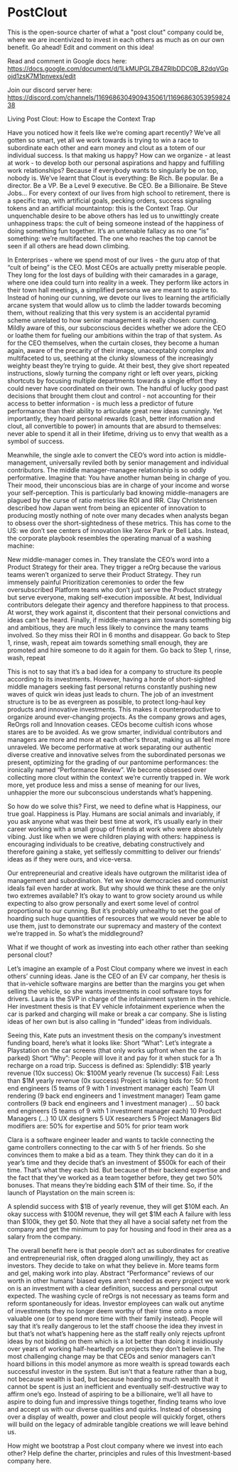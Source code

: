 # PostClout
This is the open-source charter of what a "post clout" company could be, where we are incentivized to invest in each others as much as on our own benefit. Go ahead! Edit and comment on this idea!

Read and comment in Google docs here: https://docs.google.com/document/d/1LkMUPGLZB4ZRlbDDC0B_82dqVGpojd1zsK7M1pnvexs/edit

Join our discord server here: https://discord.com/channels/1169686304909435061/1169686305395982438

Living Post Clout: How to Escape the Context Trap

Have you noticed how it feels like we’re coming apart recently? We’ve all gotten so smart, yet all we work towards is trying to win a race to subordinate each other and earn money and clout as a totem of our individual success. Is that making us happy? How can we organize - at least at work - to develop both our personal aspirations and happy and fulfilling work relationships? Because if everybody wants to singularly be on top, nobody is.
We’ve learnt that Clout is everything: Be Rich. Be popular. Be a director. Be a VP. Be a Level 9 executive. Be CEO. Be a Billionaire. Be Steve Jobs… For every context of our lives from high school to retirement, there is a specific trap, with artificial goals, pecking orders, success signaling tokens and an artificial mountaintop: this is the Context Trap.
Our unquenchable desire to be above others has led us to unwittingly create unhappiness traps: the cult of being someone instead of the happiness of doing something fun together. It’s an untenable fallacy as no one “is” something: we’re multifaceted. The one who reaches the top cannot be seen if all others are head down climbing.

In Enterprises - where we spend most of our lives - the guru atop of that “cult of being” is the CEO. Most CEOs are actually pretty miserable people. They long for the lost days of building with their camarades in a garage, where one idea could turn into reality in a week. They perform like actors in their town hall meetings, a simplified persona we are meant to aspire to. Instead of honing our cunning, we devote our lives to learning the artificially arcane system that would allow us to climb the ladder towards becoming them, without realizing that this very system is an accidental pyramid scheme unrelated to how senior management is really chosen: cunning. 
Mildly aware of this, our subconscious decides whether we adore the CEO or loathe them for fueling our ambitions within the trap of that system. As for the CEO themselves, when the curtain closes, they become a human again, aware of the precarity of their image, unacceptably complex and multifaceted to us, seething at the clunky slowness of the increasingly weighty beast they’re trying to guide. At their best, they give short repeated instructions, slowly turning the company right or left over years, picking shortcuts by focusing multiple departments towards a single effort they could never have coordinated on their own. The handful of lucky good past decisions that brought them clout and control - not accounting for their access to better information - is much less a predictor of future performance than their ability to articulate great new ideas cunningly. 
Yet importantly, they hoard personal rewards (cash, better information and clout, all convertible to power) in amounts that are absurd to themselves: never able to spend it all in their lifetime, driving us to envy that wealth as a symbol of success.

Meanwhile, the single axle to convert the CEO’s word into action is middle-management, universally reviled both by senior management and individual contributors. The middle manager-managee relationship is so oddly performative. Imagine that: You have another human being in charge of you. Their mood, their unconscious bias are in charge of your income and worse your self-perception. This is particularly bad knowing middle-managers are plagued by the curse of ratio metrics like ROI and IRR. Clay Christensen described how Japan went from being an epicenter of innovation to producing mostly nothing of note over many decades when analysts began to obsess over the short-sightedness of these metrics. This has come to the US: we don’t see centers of innovation like Xerox Park or Bell Labs. Instead, the corporate playbook resembles the operating manual of a washing machine:

New middle-manager comes in.
They translate the CEO’s word into a Product Strategy for their area.
They trigger a reOrg because the various teams weren’t organized to serve their Product Strategy.
They run immensely painful Prioritization ceremonies to order the few oversubscribed Platform teams who don’t just serve the Product strategy but serve everyone, making self-execution impossible.
At best, Individual contributors delegate their agency and therefore happiness to that process. At worst, they work against it, discontent that their personal convictions and ideas can’t be heard.
Finally, if middle-managers 
aim towards something big and ambitious, they are much less likely to convince the many teams involved. So they miss their ROI in 6 months and disappear. Go back to Step 1, rinse, wash, repeat
aim towards something small enough, they are promoted and hire someone to do it again for them. Go back to Step 1, rinse, wash, repeat

This is not to say that it’s a bad idea for a company to structure its people according to its investments. However, having a horde of short-sighted middle managers seeking fast personal returns constantly pushing new waves of quick win ideas just leads to churn. The job of an investment structure is to be as evergreen as possible, to protect long-haul key products and innovative investments. This makes it counterproductive to organize around ever-changing projects. 
As the company grows and ages, ReOrgs roll and Innovation ceases. CEOs become cultish icons whose stares are to be avoided. As we grow smarter, individual contributors and managers are more and more at each other's throat, making us all feel more unraveled. We become performative at work separating our authentic diverse creative and innovative selves from the subordinated personas we present, optimizing for the grading of our pantomime performances: the ironically named “Performance Review”. We become obsessed over collecting more clout within the context we’re currently trapped in. We work more, yet produce less and miss a sense of meaning for our lives, unhappier the more our subconscious understands what’s happening.

So how do we solve this?
First, we need to define what is Happiness, our true goal. Happiness is Play. Humans are social animals and invariably, if you ask anyone what was their best time at work, it’s usually early in their career working with a small group of friends at work who were absolutely vibing. Just like when we were children playing with others: happiness is encouraging individuals to be creative, debating constructively and therefore gaining a stake, yet selflessly committing to deliver our friends’ ideas as if they were ours, and vice-versa.

Our entrepreneurial and creative ideals have outgrown the militarist idea of management and subordination. Yet we know democracies and communist ideals fail even harder at work. But why should we think these are the only two extremes available? It’s okay to want to grow society around us while expecting to also grow personally and exert some level of control proportional to our cunning. But it’s probably unhealthy to set the goal of hoarding such huge quantities of resources that we would never be able to use them, just to demonstrate our supremacy and mastery of the context we’re trapped in. So what’s the middleground?

What if we thought of work as investing into each other rather than seeking personal clout?

Let’s imagine an example of a Post Clout company where we invest in each others’ cunning ideas.
Jane is the CEO of an EV car company, her thesis is that in-vehicle software margins are better than the margins you get when selling the vehicle, so she wants investments in cool software toys for drivers.
Laura is the SVP in charge of the infotainment system in the vehicle. Her investment thesis is that EV vehicle infotainment experience when the car is parked and charging will make or break a car company. She is listing ideas of her own but is also calling in “funded” ideas from individuals.

Seeing this, Kate puts an investment thesis on the company’s investment funding board, here’s what it looks like:
Short “What”: Let’s integrate a Playstation on the car screens (that only works upfront when the car is parked)
Short “Why”: People will love it and pay for it when stuck for a 1h recharge on a road trip.
Success is defined as: 
Splendidly: $1B yearly revenue (10x success)
Ok: $100M yearly revenue (1x success)
Fail: Less than $1M yearly revenue (0x success)
Project is taking bids for:
50 front end engineers (5 teams of 9 with 1 investment manager each)
Team UI rendering (9 back end engineers and 1 investment manager)
Team game controllers (9 back end engineers and 1 investment manager)
…
50 back end engineers (5 teams of 9 with 1 investment manager each)
10 Product Managers (...)
10 UX designers 
5 UX researchers
5 Project Managers
Bid modifiers are: 50% for expertise and 50% for prior team work

Clara is a software engineer leader and wants to tackle connecting the game controllers connecting to the car with 5 of her friends. So she convinces them to make a bid as a team. They think they can do it in a year’s time and they decide that’s an investment of $500k for each of their time. That’s what they each bid. But because of their backend expertise and the fact that they’ve worked as a team together before, they get two 50% bonuses. That means they’re bidding each $1M of their time. So, if the launch of Playstation on the main screen is:

A splendid success with $1B of yearly revenue, they will get $10M each.
An okay success with $100M revenue, they will get $1M each
A failure with less than $100k, they get $0. Note that they all have a social safety net from the company and get the minimum to pay for housing and food in their area as a salary from the company.

The overall benefit here is that people don’t act as subordinates for creative and entrepreneurial risk, often dragged along unwillingly, they act as investors. They decide to take on what they believe in. More teams form and gel, making work into play. Abstract “Performance” reviews of our worth in other humans’ biased eyes aren’t needed as every project we work on is an investment with a clear definition, success and personal output expected. The washing cycle of reOrgs is not necessary as teams form and reform spontaneously for ideas. Investor employees can walk out anytime of investments they no longer deem worthy of their time onto a more valuable one (or to spend more time with their family instead). People will say that it’s really dangerous to let the staff choose the idea they invest in but that’s not what’s happening here as the staff really only rejects upfront ideas by not bidding on them which is a lot better than doing it insidiously over years of working half-heartedly on projects they don’t believe in.
The most challenging change may be that CEOs and senior managers can’t hoard billions in this model anymore as more wealth is spread towards each successful investor in the system. But isn’t that a feature rather than a bug, not because wealth is bad, but because hoarding so much wealth that it cannot be spent is just an inefficient and eventually self-destructive way to affirm one’s ego. Instead of aspiring to be a billionaire, we’ll all have to aspire to doing fun and impressive things together, finding teams who love and accept us with our diverse qualities and quirks. Instead of obsessing over a display of wealth, power and clout people will quickly forget, others will build on the legacy of admirable tangible creations we will leave behind us.

How might we bootstrap a Post clout company where we invest into each other? Help define the charter, principles and rules of this Investment-based company here.
